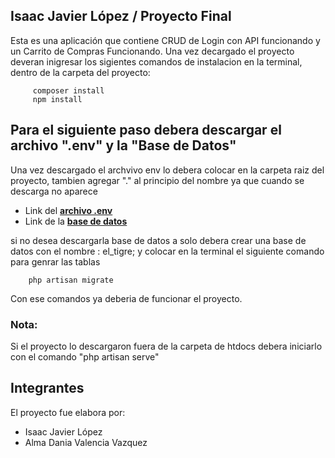 ## Isaac Javier López / Proyecto Final

Esta es una aplicación que contiene CRUD de Login con API funcionando y un Carrito de Compras Funcionando.
Una vez decargado el proyecto deveran inigresar los sigientes comandos de instalacion en la terminal, dentro de la carpeta del proyecto:

         composer install
         npm install

## Para el siguiente paso debera descargar el archivo ".env" y la "Base de Datos"

Una vez descargado el archvivo env lo debera colocar en la carpeta raiz del proyecto, tambien agregar "." al principio del nombre ya que cuando se descarga no aparece 

 - Link del **[archivo .env](https://drive.google.com/file/d/1gl6E1_oEa51vuXKWmDJwwztECidA5I4J/view?usp=sharing)**
 - Link de la **[base de datos](https://drive.google.com/file/d/1gl6E1_oEa51vuXKWmDJwwztECidA5I4J/view?usp=sharing)**
 
 
 
 si no desea descargarla base de datos a solo debera crear una base de datos con el nombre : el_tigre; y colocar en la terminal el siguiente comando para genrar las tablas
 
        php artisan migrate

 Con ese comandos ya deberia de funcionar el proyecto.
 
 
 ### Nota: 
 Si el proyecto lo descargaron fuera de la carpeta de htdocs debera iniciarlo con el comando "php artisan serve"



## Integrantes

El proyecto fue elabora por:
- Isaac Javier López
- Alma Dania Valencia Vazquez 
